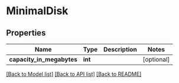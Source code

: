 # MinimalDisk

## Properties
Name | Type | Description | Notes
------------ | ------------- | ------------- | -------------
**capacity_in_megabytes** | **int** |  | [optional] 

[[Back to Model list]](../README.md#documentation-for-models) [[Back to API list]](../README.md#documentation-for-api-endpoints) [[Back to README]](../README.md)



